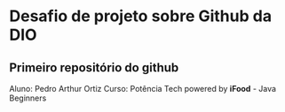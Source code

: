 # Desafio de projeto sobre Github da DIO
## Primeiro repositório do github

Aluno: Pedro Arthur Ortiz
Curso: Potência Tech powered by **iFood** - Java Beginners
